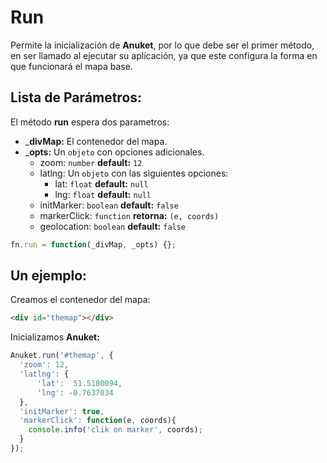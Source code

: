 # Run

Permite la inicialización de __Anuket__, por lo que debe ser el primer método, en ser llamado al ejecutar su aplicación, ya que este configura la forma en que funcionará el mapa base.


## Lista de Parámetros:

El método __run__ espera dos parametros:

- ___divMap:__ El contenedor del mapa.
- ___opts:__ Un `objeto` con opciones adicionales.
  - zoom: `number` __default:__ `12`
  - latlng: Un `objeto` con las siguientes opciones:
    - lat: `float` __default:__ `null`
    - lng: `float` __default:__ `null`
  - initMarker: `boolean` __default:__ `false`
  - markerClick: `function` __retorna:__ `(e, coords)`
  - geolocation: `boolean` __default:__ `false`

```js
fn.run = function(_divMap, _opts) {};
```

## Un ejemplo:

Creamos el contenedor del mapa:
```html
<div id="themap"></div>
```

Inicializamos __Anuket:__
```js
Anuket.run('#themap', {
  'zoom': 12,
  'latlng': {
      'lat':  51.5180094,
      'lng': -0.7637034
  },
  'initMarker': true,
  'markerClick': function(e, coords){
    console.info('clik on marker', coords); 
  }
});
```